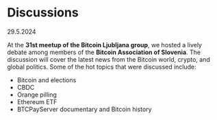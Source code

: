 # Discussions

29.5.2024

At the **31st meetup of the Bitcoin Ljubljana group**, we hosted a lively debate among members of the **Bitcoin Association of Slovenia**. The discussion will cover the latest news from the Bitcoin world, crypto, and global politics. Some of the hot topics that were discussed include:

* Bitcoin and elections
* CBDC
* Orange pilling
* Ethereum ETF
* BTCPayServer documentary and Bitcoin history

